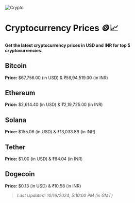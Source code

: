 
![Crypto](https://www.techguide.com.au/wp-content/uploads/2020/11/crypto3.jpeg)

# Cryptocurrency Prices 🪙📈

#### Get the latest cryptocurrency prices in USD and INR for top 5 cryptocurrencies.

## Bitcoin

**Price:** $67,756.00 (in USD) & ₹56,94,519.00 (in INR)

## Ethereum

**Price:** $2,614.40 (in USD) & ₹2,19,725.00 (in INR)

## Solana

**Price:** $155.08 (in USD) & ₹13,033.89 (in INR)

## Tether

**Price:** $1.00 (in USD) & ₹84.04 (in INR)

## Dogecoin

**Price:** $0.13 (in USD) & ₹10.58 (in INR)

> _Last Updated: 10/16/2024, 5:10:00 PM (in GMT)_
